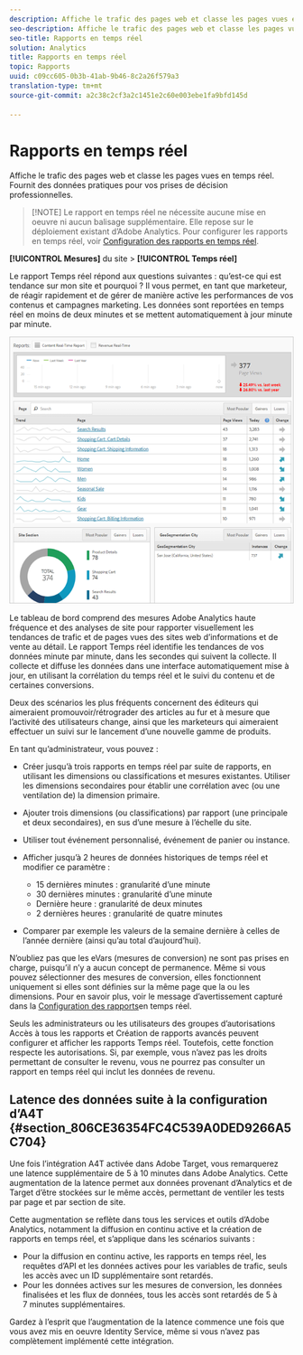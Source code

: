 ```yaml
---
description: Affiche le trafic des pages web et classe les pages vues en temps réel. Fournit des données pratiques pour vos prises de décision professionnelles.
seo-description: Affiche le trafic des pages web et classe les pages vues en temps réel. Fournit des données pratiques pour vos prises de décision professionnelles.
seo-title: Rapports en temps réel
solution: Analytics
title: Rapports en temps réel
topic: Rapports
uuid: c09cc605-0b3b-41ab-9b46-8c2a26f579a3
translation-type: tm+mt
source-git-commit: a2c38c2cf3a2c1451e2c60e003ebe1fa9bfd145d

---
```



# Rapports en temps réel

Affiche le trafic des pages web et classe les pages vues en temps réel. Fournit des données pratiques pour vos prises de décision professionnelles.

> [!NOTE] Le rapport en temps réel ne nécessite aucune mise en oeuvre ni aucun balisage supplémentaire. Elle repose sur le déploiement existant d’Adobe Analytics. Pour configurer les rapports en temps réel, voir [Configuration des rapports en temps réel](/help/admin/admin/realtime/t-realtime-admin.md).

**[!UICONTROL Mesures]** du site &gt; **[!UICONTROL Temps réel]**

Le rapport Temps réel répond aux questions suivantes : qu’est-ce qui est tendance sur mon site et pourquoi ? Il vous permet, en tant que marketeur, de réagir rapidement et de gérer de manière active les performances de vos contenus et campagnes marketing. Les données sont reportées en temps réel en moins de deux minutes et se mettent automatiquement à jour minute par minute.

![](assets/report-realtime.png)

Le tableau de bord comprend des mesures Adobe Analytics haute fréquence et des analyses de site pour rapporter visuellement les tendances de trafic et de pages vues des sites web d’informations et de vente au détail. Le rapport Temps réel identifie les tendances de vos données minute par minute, dans les secondes qui suivent la collecte. Il collecte et diffuse les données dans une interface automatiquement mise à jour, en utilisant la corrélation du temps réel et le suivi du contenu et de certaines conversions.

Deux des scénarios les plus fréquents concernent des éditeurs qui aimeraient promouvoir/rétrograder des articles au fur et à mesure que l’activité des utilisateurs change, ainsi que les marketeurs qui aimeraient effectuer un suivi sur le lancement d’une nouvelle gamme de produits.

En tant qu’administrateur, vous pouvez :

* Créer jusqu’à trois rapports en temps réel par suite de rapports, en utilisant les dimensions ou classifications et mesures existantes. Utiliser les dimensions secondaires pour établir une corrélation avec (ou une ventilation de) la dimension primaire.
* Ajouter trois dimensions (ou classifications) par rapport (une principale et deux secondaires), en sus d’une mesure à l’échelle du site.
* Utiliser tout événement personnalisé, événement de panier ou instance.
* Afficher jusqu’à 2 heures de données historiques de temps réel et modifier ce paramètre :

   * 15 dernières minutes : granularité d’une minute
   * 30 dernières minutes : granularité d’une minute
   * Dernière heure : granularité de deux minutes
   * 2 dernières heures : granularité de quatre minutes

* Comparer par exemple les valeurs de la semaine dernière à celles de l’année dernière (ainsi qu’au total d’aujourd’hui).

N’oubliez pas que les eVars (mesures de conversion) ne sont pas prises en charge, puisqu’il n’y a aucun concept de permanence. Même si vous pouvez sélectionner des mesures de conversion, elles fonctionnent uniquement si elles sont définies sur la même page que la ou les dimensions. Pour en savoir plus, voir le message d’avertissement capturé dans la [Configuration des rapports](/help/admin/admin/realtime/t-realtime-admin.md)en temps réel.

Seuls les administrateurs ou les utilisateurs des groupes d’autorisations Accès à tous les rapports et Création de rapports avancés peuvent configurer et afficher les rapports Temps réel. Toutefois, cette fonction respecte les autorisations. Si, par exemple, vous n’avez pas les droits permettant de consulter le revenu, vous ne pourrez pas consulter un rapport en temps réel qui inclut les données de revenu.

## Latence des données suite à la configuration d’A4T {#section_806CE36354FC4C539A0DED9266A5C704}

Une fois l’intégration A4T activée dans Adobe Target, vous remarquerez une latence supplémentaire de 5 à 10 minutes dans Adobe Analytics. Cette augmentation de la latence permet aux données provenant d’Analytics et de Target d’être stockées sur le même accès, permettant de ventiler les tests par page et par section de site.

Cette augmentation se reflète dans tous les services et outils d’Adobe Analytics, notamment la diffusion en continu active et la création de rapports en temps réel, et s’applique dans les scénarios suivants :

* Pour la diffusion en continu active, les rapports en temps réel, les requêtes d’API et les données actives pour les variables de trafic, seuls les accès avec un ID supplémentaire sont retardés.
* Pour les données actives sur les mesures de conversion, les données finalisées et les flux de données, tous les accès sont retardés de 5 à 7 minutes supplémentaires.

Gardez à l’esprit que l’augmentation de la latence commence une fois que vous avez mis en oeuvre Identity Service, même si vous n’avez pas complètement implémenté cette intégration.
